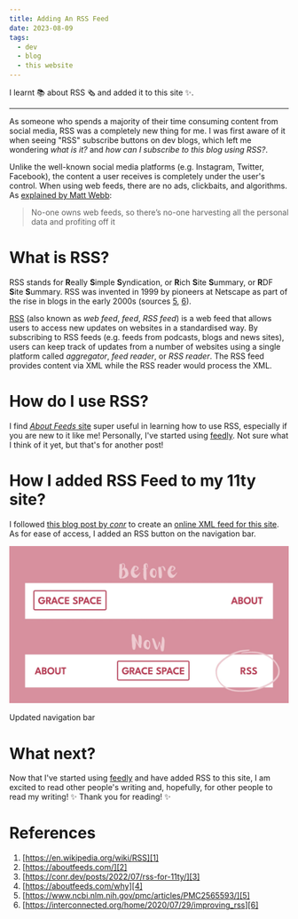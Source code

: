 ```yaml
---
title: Adding An RSS Feed
date: 2023-08-09
tags:
  - dev
  - blog
  - this website
---
```


I learnt 📚 about RSS 🗞️ and added it to this site ✨.

---

As someone who spends a majority of their time consuming content from social media, RSS was a completely new thing for me. I was first aware of it when seeing "RSS" subscribe buttons on dev blogs, which left me wondering _what is it?_ and _how can I subscribe to this blog using RSS?_.

Unlike the well-known social media platforms (e.g. Instagram, Twitter, Facebook), the content a user receives is completely under the user's control. When using web feeds, there are no ads, clickbaits, and algorithms. As [explained by Matt Webb][4]:

> No-one owns web feeds, so there’s no-one harvesting all the personal data and profiting off it

# What is RSS?

RSS stands for **R**eally **S**imple **S**yndication, or **R**ich **S**ite **S**ummary, or **R**DF **S**ite **S**ummary. RSS was invented in 1999 by pioneers at Netscape as part of the rise in blogs in the early 2000s (sources [5][5], [6][6]).

[RSS][1] (also known as _web feed_, _feed_, _RSS feed_) is a web feed that allows users to access new updates on websites in a standardised way. By subscribing to RSS feeds (e.g. feeds from podcasts, blogs and news sites), users can keep track of updates from a number of websites using a single platform called _aggregator_, _feed reader_, or _RSS reader_. The RSS feed provides content via XML while the RSS reader would process the XML.

# How do I use RSS?

I find [_About Feeds_ site][2] super useful in learning how to use RSS, especially if you are new to it like me! Personally, I've started using [feedly](https://feedly.com/). Not sure what I think of it yet, but that's for another post!

# How I added RSS Feed to my 11ty site?

I followed [this blog post by _conr_][3] to create an [online XML feed for this site](/feed.xml). As for ease of access, I added an RSS button on the navigation bar.

![Updated navigation bar to add RSS](/assets/2023-08-09/updated-navbar.jpg)

<figcaption>Updated navigation bar</figcaption>

# What next?

Now that I've started using [feedly](https://feedly.com/) and have added RSS to this site, I am excited to read other people's writing and, hopefully, for other people to read my writing! ✨ Thank you for reading! ✨

# References

1. [https://en.wikipedia.org/wiki/RSS][1]
2. [https://aboutfeeds.com/][2]
3. [https://conr.dev/posts/2022/07/rss-for-11ty/][3]
4. [https://aboutfeeds.com/why][4]
5. [https://www.ncbi.nlm.nih.gov/pmc/articles/PMC2565593/][5]
6. [https://interconnected.org/home/2020/07/29/improving_rss][6]

[1]: https://en.wikipedia.org/wiki/RSS
[2]: https://aboutfeeds.com/
[3]: https://conr.dev/posts/2022/07/rss-for-11ty/
[4]: https://aboutfeeds.com/why
[5]: https://www.ncbi.nlm.nih.gov/pmc/articles/PMC2565593/
[6]: https://interconnected.org/home/2020/07/29/improving_rss
